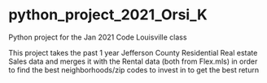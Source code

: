 # python_project_2021_Orsi_K
Python project for the Jan 2021 Code Louisville class

This project takes the past 1 year Jefferson County Residential Real estate Sales data and merges it with the Rental data (both from Flex.mls) 
in order to find the best neighborhoods/zip codes to invest in to get the best return
